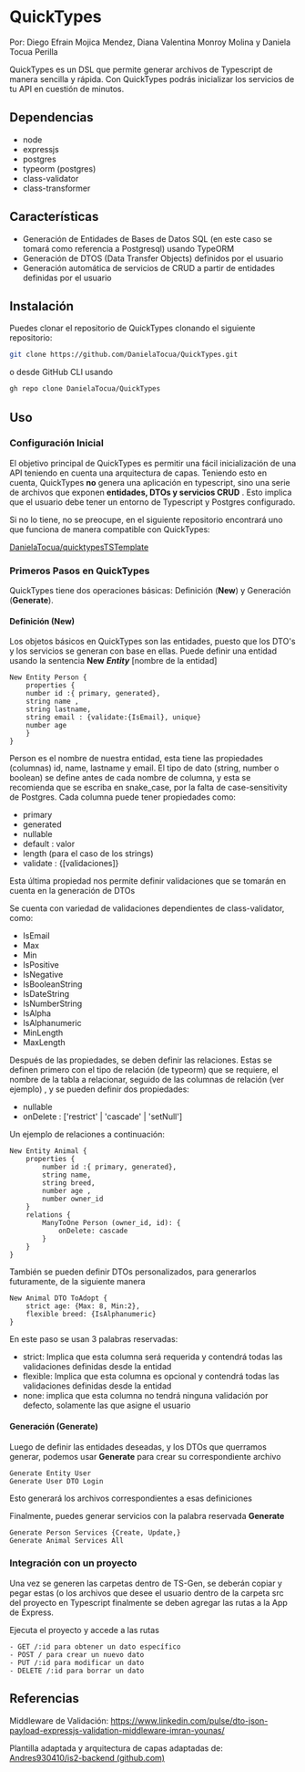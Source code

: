 # QuickTypes

Por:  Diego Efrain Mojica Mendez, Diana Valentina Monroy Molina y  Daniela Tocua Perilla 

QuickTypes es un  DSL que permite generar archivos de Typescript de manera sencilla y rápida. Con QuickTypes podrás inicializar los servicios de tu API en cuestión de minutos. 

## Dependencias
- node
- expressjs 
- postgres
- typeorm (postgres)
- class-validator
- class-transformer 

## Características
- Generación de Entidades de Bases de Datos SQL (en este caso se tomará como referencia a Postgresql) usando TypeORM
- Generación de DTOS (Data Transfer Objects) definidos por el usuario
- Generación automática de servicios de CRUD a partir de entidades definidas por el usuario

## Instalación

Puedes clonar el repositorio de QuickTypes clonando el siguiente repositorio:

```bash
git clone https://github.com/DanielaTocua/QuickTypes.git

```
o desde GitHub CLI usando 

```bash
gh repo clone DanielaTocua/QuickTypes

```
## Uso

### Configuración Inicial
El objetivo principal de QuickTypes es permitir una fácil inicialización de una API teniendo en cuenta una arquitectura de capas. Teniendo esto en cuenta, QuickTypes **no** genera una aplicación en typescript, sino una serie de archivos que exponen **entidades, DTOs y servicios CRUD** . Esto implica que el usuario debe tener un entorno de Typescript y Postgres configurado.

Si no lo tiene, no se preocupe, en el siguiente repositorio encontrará uno que funciona de manera compatible con QuickTypes:

[DanielaTocua/quicktypesTSTemplate](https://github.com/DanielaTocua/quicktypesTSTemplate)

### Primeros Pasos en QuickTypes

QuickTypes tiene dos operaciones básicas: Definición (**New**) y Generación (**Generate**). 

#### Definición (New)

Los objetos básicos en QuickTypes son las entidades, puesto que los DTO's y los servicios se generan con base en ellas. Puede definir una entidad usando la sentencia **New** ***Entity*** [nombre de la entidad]

```
New Entity Person {  
	properties {  
	number id :{ primary, generated},  
	string name ,  
	string lastname,  
	string email : {validate:{IsEmail}, unique} 
	number age 
	}  
}
```
Person es el nombre de nuestra entidad, esta tiene las propiedades (columnas) id, name, lastname y  email. El tipo de dato (string, number o boolean) se define antes de cada nombre de columna, y esta se recomienda que se escriba en snake_case, por la falta de     case-sensitivity de Postgres. 
Cada columna puede tener propiedades como:
- primary
- generated
- nullable 
- default : valor
- length (para el caso de los strings) 
- validate :   {[validaciones]}

Esta última propiedad nos permite definir validaciones que se tomarán en cuenta en la generación de DTOs

Se cuenta con variedad de validaciones dependientes de class-validator, como:
- IsEmail
- Max
- Min
- IsPositive
- IsNegative
- IsBooleanString
- IsDateString
- IsNumberString
- IsAlpha
- IsAlphanumeric
- MinLength
- MaxLength


Después de las propiedades, se deben definir las relaciones. Estas se definen primero con el tipo de relación (de typeorm) que se requiere, el nombre de la tabla a relacionar, seguido de las columnas de relación (ver ejemplo) , y se pueden definir dos propiedades:

- nullable
- onDelete : ['restrict' | 'cascade' | 'setNull']

Un ejemplo de relaciones a continuación:
```
New Entity Animal {
    properties {
        number id :{ primary, generated},
        string name,
        string breed,
        number age ,
        number owner_id
    }
    relations {
        ManyToOne Person (owner_id, id): {
            onDelete: cascade
        }
    }
}
```
También se pueden definir DTOs personalizados, para generarlos futuramente, de la siguiente manera 

```
New Animal DTO ToAdopt {
    strict age: {Max: 8, Min:2},
    flexible breed: {IsAlphanumeric}
}
```


En este paso se usan 3 palabras reservadas:
- strict: Implica que esta columna será requerida y contendrá todas las validaciones definidas desde la entidad
- flexible: Implica que esta columna es opcional y contendrá todas las validaciones definidas desde la entidad
- none: implica que esta columna no tendrá ninguna validación por defecto, solamente las que asigne el usuario 

#### Generación (Generate)
Luego de definir las entidades deseadas, y los DTOs que querramos generar, podemos usar **Generate** para crear su correspondiente archivo 
```
Generate Entity User
Generate User DTO Login 
```

Esto generará los archivos correspondientes a esas definiciones


Finalmente, puedes generar servicios con la palabra reservada **Generate**

```
Generate Person Services {Create, Update,}
Generate Animal Services All
```

### Integración con un proyecto 
Una vez se generen las carpetas  dentro de TS-Gen, se deberán copiar y pegar estas (o los archivos que desee el usuario dentro de la carpeta src del proyecto en Typescript
finalmente se deben agregar las rutas a la App de Express.

Ejecuta el proyecto y accede a las rutas 
```
- GET /:id para obtener un dato específico 
- POST / para crear un nuevo dato
- PUT /:id para modificar un dato
- DELETE /:id para borrar un dato 
```



## Referencias

Middleware de Validación: https://www.linkedin.com/pulse/dto-json-payload-expressjs-validation-middleware-imran-younas/

Plantilla adaptada y arquitectura de capas adaptadas de: [Andres930410/is2-backend (github.com)](https://github.com/Andres930410/is2-backend)
